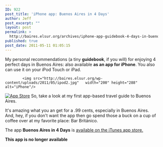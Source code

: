 ```yaml
---
ID: 922
post_title: 'iPhone app: Buenos Aires in 4 Days'
author: Jeff
post_excerpt: ""
layout: post
permalink: >
  http://baires.elsur.org/archives/iphone-app-guidebook-4-days-in-buenos-aires/
published: true
post_date: 2011-05-11 01:05:15
---
```

My personal recommendations (a tiny <strong>guidebook</strong>, if you will) for enjoying 4 perfect days in Buenos Aires:  also available <strong>as an app for iPhone</strong>. You also can use it on your iPod Touch or iPad. 

 
		    <img src="http://baires.elsur.org/wp-content/uploads/2011/05/ipod2.jpg"   width="200" height="288" alt="iPhone"/>
		  

<a class="app_store" href="http://bit.ly/BA4dys"><img alt="App Store" src="http://baires.elsur.org/wp-content/uploads/2011/05/app_store.png"/></a>
So, take a look at my first app-based travel guide to Buenos Aires. 

It's amazing what you an get for a .99 cents, especially in Buenos Aires. And, hey, if you don't want the app then go spend those a buck on a cup of coffee over at my favorite place: Bar Británico. 

The app <strong>Buenos Aires in 4 Days</strong> is <a href="http://bit.ly/BA4dys">available on the iTunes app store.</a> 

<strong>This app is no longer available</strong>